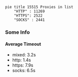 
```mermaid
pie title 15515 Proxies in list
    "HTTP" : 11269
    "HTTPS": 2522
    "SOCKS" : 2441
```

### Some Info
#### Average Timeout

- mixed: 3.2s
- http: 1.4s
- https: 7.9s
- socks: 6.5s